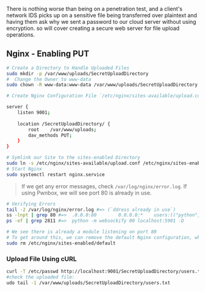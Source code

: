 There is nothing worse than being on a penetration test, and a client's network IDS picks up on a sensitive file being transferred over plaintext and having them ask why we sent a password to our cloud server without using encryption. so will cover creating a secure web server for file upload operations.
## Nginx - Enabling PUT

```bash
# Create a Directory to Handle Uploaded Files
sudo mkdir -p /var/www/uploads/SecretUploadDirectory
#  Change the Owner to www-data
sudo chown -R www-data:www-data /var/www/uploads/SecretUploadDirectory

# Create Nginx Configuration File `/etc/nginx/sites-available/upload.conf`

server {
    listen 9001;
    
    location /SecretUploadDirectory/ {
        root    /var/www/uploads;
        dav_methods PUT;
    }
}

# Symlink our Site to the sites-enabled Directory
sudo ln -s /etc/nginx/sites-available/upload.conf /etc/nginx/sites-enabled/ 
# Start Nginx
sudo systemctl restart nginx.service
```
>If we get any error messages, check `/var/log/nginx/error.log`. If using Pwnbox, we will see port 80 is already in use.
```bash
# Verifying Errors
tail -2 /var/log/nginx/error.log #=> (`ddress already in use`)
ss -lnpt | grep 80 #=>  .0.0.0:80        0.0.0.0:*    users:(("python",pid=`2811`,fd=3)
ps -ef | grep 2811 #=>  python -m websockify 80 localhost:5901 -D

# We see there is already a module listening on port 80
# To get around this, we can remove the default Nginx configuration, which binds on port 80.
sudo rm /etc/nginx/sites-enabled/default

```

### Upload File Using cURL
```bash
curl -T /etc/passwd http://localhost:9001/SecretUploadDirectory/users.txt
#check the uploaded file:
udo tail -1 /var/www/uploads/SecretUploadDirectory/users.txt 
```